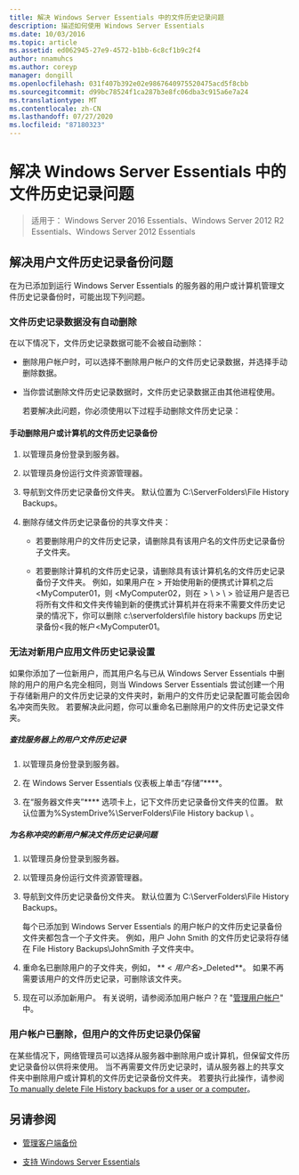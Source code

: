 ```yaml
---
title: 解决 Windows Server Essentials 中的文件历史记录问题
description: 描述如何使用 Windows Server Essentials
ms.date: 10/03/2016
ms.topic: article
ms.assetid: ed062945-27e9-4572-b1bb-6c8cf1b9c2f4
author: nnamuhcs
ms.author: coreyp
manager: dongill
ms.openlocfilehash: 031f407b392e02e9867640975520475acd5f8cbb
ms.sourcegitcommit: d99bc78524f1ca287b3e8fc06dba3c915a6e7a24
ms.translationtype: MT
ms.contentlocale: zh-CN
ms.lasthandoff: 07/27/2020
ms.locfileid: "87180323"
---
```

# <a name="troubleshoot-file-history-in-windows-server-essentials"></a>解决 Windows Server Essentials 中的文件历史记录问题

>适用于： Windows Server 2016 Essentials、Windows Server 2012 R2 Essentials、Windows Server 2012 Essentials

## <a name="troubleshoot-issues-with-user-file-history-backups"></a>解决用户文件历史记录备份问题
 在为已添加到运行 Windows Server Essentials 的服务器的用户或计算机管理文件历史记录备份时，可能出现下列问题。

### <a name="file-history-data-is-not-automatically-deleted"></a>文件历史记录数据没有自动删除
 在以下情况下，文件历史记录数据可能不会被自动删除：

- 删除用户帐户时，可以选择不删除用户帐户的文件历史记录数据，并选择手动删除数据。

- 当你尝试删除文件历史记录数据时，文件历史记录数据正由其他进程使用。

  若要解决此问题，你必须使用以下过程手动删除文件历史记录：

####  <a name="to-manually-delete-file-history-backups-for-a-user-or-a-computer"></a><a name="BKMK_manuallyDelete"></a>手动删除用户或计算机的文件历史记录备份

1.  以管理员身份登录到服务器。

2.  以管理员身份运行文件资源管理器。

3.  导航到文件历史记录备份文件夹。 默认位置为 C:\ServerFolders\File History Backups。

4.  删除存储文件历史记录备份的共享文件夹：

    -   若要删除用户的文件历史记录，请删除具有该用户名的文件历史记录备份子文件夹。

    -   若要删除计算机的文件历史记录，请删除具有该计算机名的文件历史记录备份子文件夹。 例如，如果用户在 \> 开始使用新的便携式计算机之后 <MyComputer01，则 <MyComputer02，则在 \> \\ \> \\ \> 验证用户是否已将所有文件和文件夹传输到新的便携式计算机并在将来不需要文件历史记录的情况下，你可以删除 c:\serverfolders\file history backups 历史记录备份<我的帐户<MyComputer01。

### <a name="cannot-apply-file-history-setting-to-a-new-user"></a>无法对新用户应用文件历史记录设置
 如果你添加了一位新用户，而其用户名与已从 Windows Server Essentials 中删除的用户的用户名完全相同，则当 Windows Server Essentials 尝试创建一个用于存储新用户的文件历史记录的文件夹时，新用户的文件历史记录配置可能会因命名冲突而失败。 若要解决此问题，你可以重命名已删除用户的文件历史记录文件夹。

##### <a name="to-locate-user-file-history-on-the-server"></a>查找服务器上的用户文件历史记录

1.  以管理员身份登录到服务器。

2.  在 Windows Server Essentials 仪表板上单击“存储”****。

3.  在“服务器文件夹”**** 选项卡上，记下文件历史记录备份文件夹的位置。 默认位置为%SystemDrive%\ServerFolders\File History backup \\ 。

##### <a name="to-resolve-file-history-issues-for-a-new-user-with-a-name-conflict"></a>为名称冲突的新用户解决文件历史记录问题

1.  以管理员身份登录到服务器。

2.  以管理员身份运行文件资源管理器。

3.  导航到文件历史记录备份文件夹。 默认位置为 C:\ServerFolders\File History Backups。

     每个已添加到 Windows Server Essentials 的用户帐户的文件历史记录备份文件夹都包含一个子文件夹。 例如，用户 John Smith 的文件历史记录将存储在 File History Backups\JohnSmith 子文件夹中。

4.  重命名已删除用户的子文件夹，例如， ** < *用户名*>_Deleted**。 如果不再需要该用户的文件历史记录，可删除该文件夹。

5. 现在可以添加新用户。 有关说明，请参阅添加用户帐户？在 "[管理用户帐户](../manage/Manage-User-Accounts-in-Windows-Server-Essentials.md)" 中。

### <a name="a-user-account-was-removed-but-the-users-file-history-remains"></a>用户帐户已删除，但用户的文件历史记录仍保留
 在某些情况下，网络管理员可以选择从服务器中删除用户或计算机，但保留文件历史记录备份以供将来使用。 当不再需要文件历史记录时，请从服务器上的共享文件夹中删除用户或计算机的文件历史记录备份文件夹。 若要执行此操作，请参阅 [To manually delete File History backups for a user or a computer](../support/Troubleshoot-File-History-in-Windows-Server-Essentials.md#BKMK_manuallyDelete)。


## <a name="see-also"></a>另请参阅

-   [管理客户端备份](../manage/Manage-Client-Computer-Backup-in-Windows-Server-Essentials.md)

-   [支持 Windows Server Essentials](../support/Support-Windows-Server-Essentials.md)

